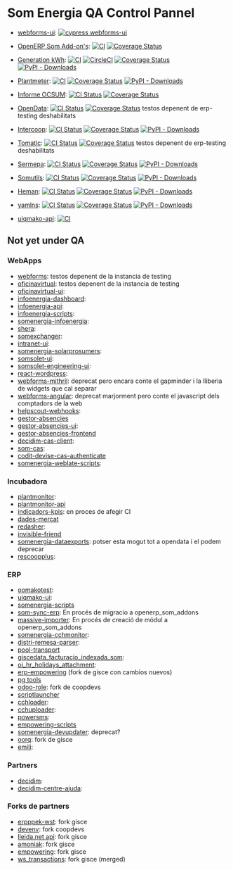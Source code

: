 # Som Energia QA Control Pannel

- [webforms-ui](https://github.com/Som-Energia/webforms-ui): 
  [![cypress webforms-ui](https://github.com/Som-Energia/webforms-ui/actions/workflows/cypress.yml/badge.svg)](https://github.com/Som-Energia/webforms-ui/actions/workflows/cypress.yml)
- 
  [OpenERP Som Add-on's](https://github.com/Som-Energia/openerp_som_addons): 
  [![CI](https://github.com/Som-Energia/openerp_som_addons/actions/workflows/integration_config.yml/badge.svg)](https://github.com/Som-Energia/openerp_som_addons/actions/workflows/integration_config.yml)
  [![Coverage Status](https://coveralls.io/repos/github/Som-Energia/openerp_som_addons/badge.svg?branch=main)](https://coveralls.io/github/Som-Energia/openerp_som_addons?branch=main)
-
  [Generation kWh](https://github.com/Som-Energia/somenergia-generationkwh):
  [![CI](https://github.com/Som-Energia/somenergia-generationkwh/actions/workflows/main.yml/badge.svg)](https://github.com/Som-Energia/somenergia-generationkwh/actions/workflows/main.yml)
  [![CircleCI](https://circleci.com/gh/Som-Energia/somenergia-generationkwh.svg?style=svg)](https://circleci.com/gh/Som-Energia/somenergia-generationkwh)
  [![Coverage Status](https://coveralls.io/repos/github/Som-Energia/somenergia-generationkwh/badge.svg?branch=master)](https://coveralls.io/github/Som-Energia/somenergia-generationkwh?branch=master)
  [![PyPI - Downloads](https://img.shields.io/pypi/dm/somenergia-generationkwh)](https://pypi.org/project/somenergia-generationkwh)
-
  [Plantmeter](https://github.com/Som-Energia/plantmeter):
  [![CI](https://github.com/Som-Energia/plantmeter/actions/workflows/main.yml/badge.svg)](https://github.com/Som-Energia/plantmeter/actions/workflows/main.yml)
  [![Coverage Status](https://coveralls.io/repos/github/Som-Energia/plantmeter/badge.svg?branch=master)](https://coveralls.io/github/Som-Energia/plantmeter?branch=master)
  [![PyPI - Downloads](https://img.shields.io/pypi/dm/plantmeter)](https://pypi.org/project/plantmeter)
-
  [Informe OCSUM](https://github.com/Som-Energia/informe-ocsum): 
  [![CI Status](https://github.com/Som-Energia/informe-ocsum/actions/workflows/main.yml/badge.svg)](https://github.com/Som-Energia/informe-ocsum/actions/workflows/main.yml)
  [![Coverage Status](https://coveralls.io/repos/github/Som-Energia/informe-ocsum/badge.svg?branch=master)](https://coveralls.io/github/Som-Energia/informe-ocsum?branch=master)
- 
  [OpenData](https://github.com/Som-Energia/somenergia-opendata):
  [![CI Status](https://github.com/Som-Energia/somenergia-opendata/actions/workflows/main.yml/badge.svg)](https://github.com/Som-Energia/somenergia-opendata/actions/workflows/main.yml)
  [![Coverage Status](https://coveralls.io/repos/github/Som-Energia/somenergia-opendata/badge.svg?branch=master)](https://coveralls.io/github/Som-Energia/somenergia-opendata?branch=master)
  testos depenent de erp-testing deshabilitats
- 
  [Intercoop](https://github.com/Som-Energia/intercoop):
  [![CI Status](https://github.com/Som-Energia/intercoop/actions/workflows/main.yml/badge.svg)](https://github.com/Som-Energia/intercoop/actions/workflows/main.yml)
  [![Coverage Status](https://coveralls.io/repos/github/Som-Energia/intercoop/badge.svg?branch=master)](https://coveralls.io/github/Som-Energia/intercoop?branch=master)
  [![PyPI - Downloads](https://img.shields.io/pypi/dm/intercoop)](https://pypi.org/project/intercoop)
-
  [Tomatic](https://github.com/Som-Energia/somenergia-tomatic):
  [![CI Status](https://github.com/Som-Energia/somenergia-tomatic/actions/workflows/main.yml/badge.svg)](https://github.com/Som-Energia/somenergia-tomatic/actions/workflows/main.yml)
  [![Coverage Status](https://coveralls.io/repos/github/Som-Energia/somenergia-tomatic/badge.svg?branch=master)](https://coveralls.io/github/Som-Energia/somenergia-tomatic?branch=master)
  testos depenent de erp-testing deshabilitats
- 
  [Sermepa](https://github.com/Som-Energia/sermepa):
  [![CI Status](https://github.com/Som-Energia/sermepa/actions/workflows/main.yml/badge.svg)](https://github.com/Som-Energia/sermepa/actions/workflows/main.yml)
  [![Coverage Status](https://coveralls.io/repos/github/Som-Energia/sermepa/badge.svg?branch=master)](https://coveralls.io/github/Som-Energia/sermepa?branch=master)
  [![PyPI - Downloads](https://img.shields.io/pypi/dm/sermepa)](https://pypi.org/project/sermepa)
- 
  [Somutils](https://github.com/Som-Energia/somenergia-utils):
  [![CI Status](https://github.com/Som-Energia/somenergia-utils/actions/workflows/main.yml/badge.svg)](https://github.com/Som-Energia/somenergia-utils/actions/workflows/main.yml)
  [![Coverage Status](https://coveralls.io/repos/github/Som-Energia/somenergia-utils/badge.svg?branch=master)](https://coveralls.io/github/Som-Energia/somenergia-utils?branch=master)
  [![PyPI - Downloads](https://img.shields.io/pypi/dm/somutils)](https://pypi.org/project/somutils)
- 
  [Heman](https://github.com/Som-Energia/heman):
  [![CI Status](https://github.com/Som-Energia/heman/actions/workflows/main.yml/badge.svg)](https://github.com/Som-Energia/heman/actions/workflows/main.yml)
  [![Coverage Status](https://coveralls.io/repos/github/Som-Energia/heman/badge.svg?branch=master)](https://coveralls.io/github/Som-Energia/heman?branch=master)
  [![PyPI - Downloads](https://img.shields.io/pypi/dm/heman)](https://pypi.org/project/heman)
- 
  [yamlns](https://github.com/GuifiBaix/python-yamlns):
  [![CI Status](https://github.com/GuifiBaix/python-yamlns/actions/workflows/main.yml/badge.svg)](https://github.com/GuifiBaix/python-yamlns/actions/workflows/main.yml)
  [![Coverage Status](https://coveralls.io/repos/github/GuifiBaix/python-yamlns/badge.svg?branch=master)](https://coveralls.io/github/GuifiBaix/python-yamlns?branch=master)
  [![PyPI - Downloads](https://img.shields.io/pypi/dm/yamlns)](https://pypi.org/project/yamlns)

- [uiqmako-api](https://github.com/Som-Energia/uiqmako-api): [![CI](https://github.com/Som-Energia/uiqmako-api/actions/workflows/integration_config.yml/badge.svg)](https://github.com/Som-Energia/uiqmako-api/actions/workflows/integration_config.yml)

## Not yet under QA

### WebApps

- [webforms](https://github.com/Som-Energia/webforms): testos depenent de la instancia de testing
- [oficinavirtual](https://github.com/Som-Energia/oficinavirtual): testos depenent de la instancia de testing
- [oficinavirtual-ui](https://github.com/Som-Energia/oficinavirtual-ui):
- [infoenergia-dashboard](https://github.com/Som-Energia/infoenergia-dashboard): 
- [infoenergia-api](https://github.com/Som-Energia/infoenergia-api):
- [infoenergia-scripts](https://github.com/Som-Energia/infoenergia-scripts):
- [somenergia-infoenergia](https://github.com/Som-Energia/somenergia-infoenergia):
- [shera](https://github.com/Som-Energia/shera):
- [somexchanger](https://github.com/Som-Energia/somexchanger99):
- [intranet-ui](https://github.com/Som-Energia/intranet-ui):
- [somenergia-solarprosumers](https://github.com/Som-Energia/somenergia-solarprosumers):
- [somsolet-ui](https://github.com/Som-Energia/somsolet-ui):
- [somsolet-engineering-ui](https://github.com/Som-Energia/somsolet-engineering-ui):
- [react-wordpress](https://github.com/Som-Energia/react-wordpress):
- [webforms-mithril](https://github.com/Som-Energia/webforms-mithril): deprecat pero encara conte el gapminder i la lliberia de widgets que cal separar
- [webforms-angular](https://github.com/Som-Energia/webforms-angular): deprecat marjorment pero conte el javascript dels comptadors de la web
- [helpscout-webhooks](https://github.com/Som-Energia/helpscout_webhooks):
- [gestor-absencies](https://github.com/Som-Energia/gestor_absencies)
- [gestor-absencies-ui](https://github.com/Som-Energia/gestor-absencies-ui):
- [gestor-absencies-frontend](https://github.com/Som-Energia/gestor_absencies_frontend)
- [decidim-cas-client](https://github.com/Som-Energia/decidim-cas-client):
- [som-cas](https://github.com/Som-Energia/som-cas):
- [codit-devise-cas-authenticate](https://github.com/Som-Energia/codit-devise-cas-authenticable)
- [somenergia-weblate-scripts](https://github.com/Som-Energia/somenergia-weblate-scripts):

### Incubadora

- [plantmonitor](https://github.com/Som-Energia/plantmonitor):
- [plantmonitor-api](https://github.com/Som-Energia/plantmonitor-api)
- [indicadors-kpis](https://github.com/Som-Energia/somenergia-indicadors-kpis): en proces de afegir CI
- [dades-mercat](https://github.com/Som-Energia/somenergia-dades-mercat)
- [redasher](https://github.com/Som-Energia/redasher):
- [invisible-friend](https://github.com/Som-Energia/invisible-friend)
- [somenergia-dataexports](https://github.com/Som-Energia/somenergia-dataexports): potser esta mogut tot a opendata i el podem deprecar
- [rescoopplus](https://github.com/Som-Energia/rescoopplus):

### ERP

- [oomakotest](https://github.com/Som-Energia/somenergia-oomakotest):
- [uiqmako-ui](https://github.com/Som-Energia/uiqmako-ui):
- [somenergia-scripts](https://github.com/Som-Energia/somenergia-scripts)
- [som-sync-erp](https://github.com/Som-Energia/som_sync_openerp): En procés de migracio a openerp_som_addons
- [massive-importer](https://github.com/Som-Energia/massive_importer): En procés de creació de módul a openerp_som_addons
- [somenergia-cchmonitor](https://github.com/Som-Energia/somenergia-cchmonitor):
- [distri-remesa-parser](https://github.com/Som-Energia/distri-remesa-parser):
- [pool-transport](https://github.com/Som-Energia/pool_transport)
- [giscedata_facturacio_indexada_som](https://github.com/Som-Energia/giscedata_facturacio_indexada_som):
- [oi_hr_holidays_attachment](https://github.com/Som-Energia/oi_hr_holidays_attachment):
- [erp-empowering](https://github.com/Som-Energia/erp-empowering) (fork de gisce con cambios nuevos)
- [pg tools](https://github.com/Som-Energia/pg_tools)
- [odoo-role](https://github.com/Som-Energia/odoo-role): fork de coopdevs
- [scriptlauncher](https://github.com/Som-Energia/scriptlauncher)
- [cchloader](https://github.com/Som-Energia/cchloader):
- [cchuploader](https://github.com/Som-Energia/cchuploader):
- [powersms](https://github.com/Som-Energia/powersms):
- [empowering-scripts](https://github.com/Som-Energia/empowering-scripts)
- [somenergia-devupdater](https://github.com/Som-Energia/somenergia-devupdater): deprecat?
- [oorq](https://github.com/Som-Energia/oorq): fork de gisce
- [emili](https://github.com/Som-Energia/emili):

### Partners

- [decidim](https://github.com/Som-Energia/decidim-som-energia-app):
- [decidim-centre-ajuda](https://github.com/Som-Energia/decidim-som-energia-centre-ajuda):

### Forks de partners

- [erpppek-wst](https://github.com/Som-Energia/erppeek_wst): fork gisce
- [devenv](https://github.com/Som-Energia/devenv): fork coopdevs
- [lleida.net api](https://github.com/Som-Energia/lleida_net_api): fork gisce
- [amoniak](https://github.com/Som-Energia/amoniak): fork gisce
- [empowering](https://github.com/Som-Energia/empowering): fork gisce
- [ws_transactions](https://github.com/Som-Energia/ws_transactions): fork gisce (merged)

